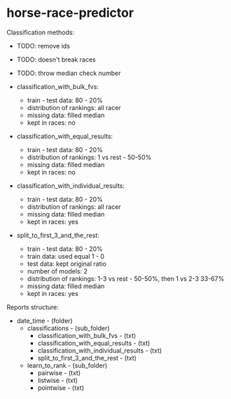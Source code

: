 # horse-race-predictor

Classification methods:
- TODO: remove ids
- TODO: doesn't break races
- TODO: throw median check number


- classification_with_bulk_fvs:
  + train - test data: 80 - 20%
  + distribution of rankings: all racer
  - missing data: filled median
  - kept in races: no
- classification_with_equal_results:
  + train - test data: 80 - 20%
  + distribution of rankings: 1 vs rest - 50-50%
  - missing data: filled median
  - kept in races: no
- classification_with_individual_results:
  + train - test data: 80 - 20%
  + distribution of rankings: all racer
  - missing data: filled median
  + kept in races: yes
- split_to_first_3_and_the_rest:
  + train - test data: 80 - 20%
  + train data: used equal 1 - 0
  + test data: kept original ratio
  + number of models: 2
  + distribution of rankings: 1-3 vs rest - 50-50%, then 1 vs 2-3 33-67%
  - missing data: filled median
  + kept in races: yes


Reports structure:
- date_time - (folder)
  - classifications - (sub_folder)
    - classification_with_bulk_fvs - (txt)
    - classification_with_equal_results - (txt)
    - classification_with_individual_results - (txt)
    - split_to_first_3_and_the_rest - (txt)
  - learn_to_rank - (sub_folder)
    - pairwise - (txt)
    - listwise - (txt)
    - pointwise - (txt)
